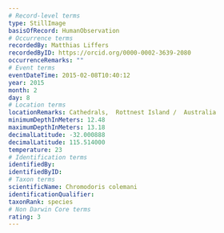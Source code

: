 ```yaml
---
# Record-level terms
type: StillImage
basisOfRecord: HumanObservation
# Occurrence terms
recordedBy: Matthias Liffers
recordedByID: https://orcid.org/0000-0002-3639-2080
occurrenceRemarks: ""
# Event terms
eventDateTime: 2015-02-08T10:40:12
year: 2015
month: 2
day: 8
# Location terms
locationRemarks: Cathedrals,  Rottnest Island /  Australia
minimumDepthInMeters: 12.48
maximumDepthInMeters: 13.18
decimalLatitude: -32.000888
decimalLatitude: 115.514000
temperature: 23
# Identification terms
identifiedBy: 
identifiedByID: 
# Taxon terms
scientificName: Chromodoris colemani
identificationQualifier: 
taxonRank: species
# Non Darwin Core terms
rating: 3
---
```

